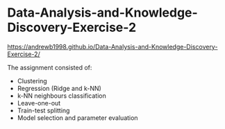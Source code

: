 # Data-Analysis-and-Knowledge-Discovery-Exercise-2

https://andrewb1998.github.io/Data-Analysis-and-Knowledge-Discovery-Exercise-2/

The assignment consisted of:
- Clustering
- Regression (Ridge and k-NN)
- k-NN neighbours classification
- Leave-one-out
- Train-test splitting
- Model selection and parameter evaluation
